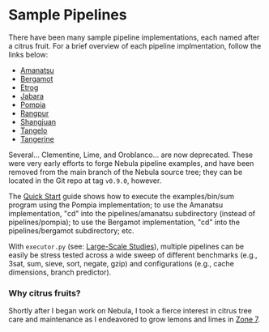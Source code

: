 # Sample Pipelines

There have been many sample pipeline implementations, each named
after a citrus fruit. For a brief overview of each pipeline implmentation,
follow the links below:

* [Amanatsu](../pipelines/amanatsu/README.md)
* [Bergamot](../pipelines/bergamot/README.md)
* [Etrog](../pipelines/etrog/README.md)
* [Jabara](../pipelines/jabara/README.md)
* [Pompia](../pipelines/pompia/README.md)
* [Rangpur](../pipelines/rangpur/README.md)
* [Shangjuan](../pipelines/shangjuan/README.md)
* [Tangelo](../pipelines/tangelo/README.md)
* [Tangerine](../pipelines/tangerine/README.md)

Several... Clementine, Lime, and Oroblanco... are now deprecated. These
were very early efforts to forge Nebula pipeline examples, and have been
removed from the main branch of the Nebula source tree; they can be
located in the Git repo at tag `v0.9.0`, however.

The [Quick Start](../README.md#quick-start) guide shows how to execute
the examples/bin/sum program using the Pompia implementation; to use the
Amanatsu implementation, "cd" into the pipelines/amanatsu subdirectory
(instead of pipelines/pompia); to use the Bergamot implementation, "cd"
into the pipelines/bergamot subdirectory; etc.

With `executor.py` (see: [Large-Scale Studies](./Large-Scale_Studies.md)),
multiple pipelines can be easily be stress tested across a wide sweep of
different benchmarks (e.g., 3sat, sum, sieve, sort, negate, gzip) and
configurations (e.g., cache dimensions, branch predictor).

### Why citrus fruits?

Shortly after I began work on Nebula, I took a fierce interest in
citrus tree care and maintenance as I endeavored to grow lemons
and limes in [Zone 7](https://planthardiness.ars.usda.gov/).